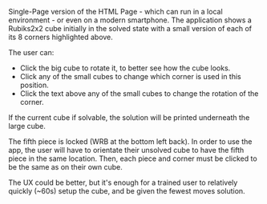 Single-Page version of the HTML Page - which can run in a local environment - or even on a modern smartphone.
The application shows a Rubiks2x2 cube initially in the solved state with a small version of each of its 8 corners highlighted above.

The user can:
- Click the big cube to rotate it, to better see how the cube looks.
- Click any of the small cubes to change which corner is used in this position.
- Click the text above any of the small cubes to change the rotation of the corner.

If the current cube if solvable, the solution will be printed underneath the large cube.

The fifth piece is locked (WRB at the bottom left back).
In order to use the app, the user will have to orientate their unsolved cube to have the fifth piece in the same location.
Then, each piece and corner must be clicked to be the same as on their own cube.

The UX could be better, but it's enough for a trained user to relatively quickly (~60s) setup the cube, and be given the fewest moves solution.
